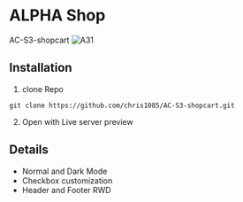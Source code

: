 # ALPHA Shop
AC-S3-shopcart
![A31](https://github.com/chris1085/AC-S3-shopcart/blob/main/images/A31.png)

## Installation

1. clone Repo
```
git clone https://github.com/chris1085/AC-S3-shopcart.git
```

2. Open with Live server preview

## Details

* Normal and Dark Mode
* Checkbox customization
* Header and Footer RWD